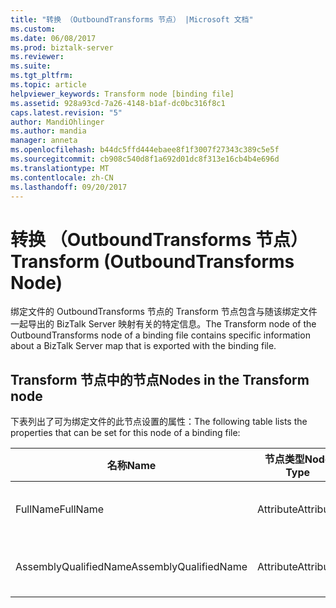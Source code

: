 ```yaml
---
title: "转换 （OutboundTransforms 节点） |Microsoft 文档"
ms.custom: 
ms.date: 06/08/2017
ms.prod: biztalk-server
ms.reviewer: 
ms.suite: 
ms.tgt_pltfrm: 
ms.topic: article
helpviewer_keywords: Transform node [binding file]
ms.assetid: 928a93cd-7a26-4148-b1af-dc0bc316f8c1
caps.latest.revision: "5"
author: MandiOhlinger
ms.author: mandia
manager: anneta
ms.openlocfilehash: b44dc5ffd444ebaee8f1f3007f27343c389c5e5f
ms.sourcegitcommit: cb908c540d8f1a692d01dc8f313e16cb4b4e696d
ms.translationtype: MT
ms.contentlocale: zh-CN
ms.lasthandoff: 09/20/2017
---
```

# <a name="transform-outboundtransforms-node"></a><span data-ttu-id="66bb3-102">转换 （OutboundTransforms 节点）</span><span class="sxs-lookup"><span data-stu-id="66bb3-102">Transform (OutboundTransforms Node)</span></span>
<span data-ttu-id="66bb3-103">绑定文件的 OutboundTransforms 节点的 Transform 节点包含与随该绑定文件一起导出的 BizTalk Server 映射有关的特定信息。</span><span class="sxs-lookup"><span data-stu-id="66bb3-103">The Transform node of the OutboundTransforms node of a binding file contains specific information about a BizTalk Server map that is exported with the binding file.</span></span>  
  
## <a name="nodes-in-the-transform-node"></a><span data-ttu-id="66bb3-104">Transform 节点中的节点</span><span class="sxs-lookup"><span data-stu-id="66bb3-104">Nodes in the Transform node</span></span>  
 <span data-ttu-id="66bb3-105">下表列出了可为绑定文件的此节点设置的属性：</span><span class="sxs-lookup"><span data-stu-id="66bb3-105">The following table lists the properties that can be set for this node of a binding file:</span></span>  
  
|<span data-ttu-id="66bb3-106">**名称**</span><span class="sxs-lookup"><span data-stu-id="66bb3-106">**Name**</span></span>|<span data-ttu-id="66bb3-107">**节点类型**</span><span class="sxs-lookup"><span data-stu-id="66bb3-107">**Node Type**</span></span>|<span data-ttu-id="66bb3-108">**数据类型**</span><span class="sxs-lookup"><span data-stu-id="66bb3-108">**Data Type**</span></span>|<span data-ttu-id="66bb3-109">**Description**</span><span class="sxs-lookup"><span data-stu-id="66bb3-109">**Description**</span></span>|<span data-ttu-id="66bb3-110">**限制**</span><span class="sxs-lookup"><span data-stu-id="66bb3-110">**Restrictions**</span></span>|<span data-ttu-id="66bb3-111">**注释**</span><span class="sxs-lookup"><span data-stu-id="66bb3-111">**Comments**</span></span>|  
|--------------|-------------------|-------------------|---------------------|----------------------|------------------|  
|<span data-ttu-id="66bb3-112">FullName</span><span class="sxs-lookup"><span data-stu-id="66bb3-112">FullName</span></span>|<span data-ttu-id="66bb3-113">Attribute</span><span class="sxs-lookup"><span data-stu-id="66bb3-113">Attribute</span></span>|<span data-ttu-id="66bb3-114">xs:string</span><span class="sxs-lookup"><span data-stu-id="66bb3-114">xs:string</span></span>|<span data-ttu-id="66bb3-115">指定映射的全名。</span><span class="sxs-lookup"><span data-stu-id="66bb3-115">Specifies the full name of the map.</span></span>|<span data-ttu-id="66bb3-116">可选</span><span class="sxs-lookup"><span data-stu-id="66bb3-116">Not required</span></span>|<span data-ttu-id="66bb3-117">默认值：空</span><span class="sxs-lookup"><span data-stu-id="66bb3-117">Default value: empty</span></span>|  
|<span data-ttu-id="66bb3-118">AssemblyQualifiedName</span><span class="sxs-lookup"><span data-stu-id="66bb3-118">AssemblyQualifiedName</span></span>|<span data-ttu-id="66bb3-119">Attribute</span><span class="sxs-lookup"><span data-stu-id="66bb3-119">Attribute</span></span>|<span data-ttu-id="66bb3-120">xs:string</span><span class="sxs-lookup"><span data-stu-id="66bb3-120">xs:string</span></span>|<span data-ttu-id="66bb3-121">指定映射的程序集限定名。</span><span class="sxs-lookup"><span data-stu-id="66bb3-121">Specifies the assembly qualified name of the map.</span></span>|<span data-ttu-id="66bb3-122">可选</span><span class="sxs-lookup"><span data-stu-id="66bb3-122">Not required</span></span>|<span data-ttu-id="66bb3-123">默认值：空</span><span class="sxs-lookup"><span data-stu-id="66bb3-123">Default value: empty</span></span>|